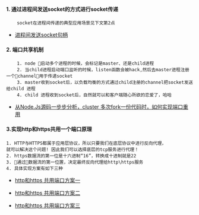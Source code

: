

#### 1. 通过进程间发送socket的方式进行socket传递
```
    socket在进程间传递的典型应用场景见下文第2点
```
* [进程间发送socket句柄](https://github.com/lvgithub/blog/blob/master/send%20socket/readme.md)


#### 2. 端口共享机制
```
    1. node 启动多个进程的时候，会标记是master、还是child进程
    2. 当child进程启动端口监听的时候，listen函数会被hack,然后去master进程注册一个channel用于传递socket
    3. master收到socket后，以负载均衡的方式通过child注册的channel把socket发送给child 进程
    4. child 进程收到socket后，自然就可以和客户端随心所欲的恋爱了，哈哈
```
* [从Node.Js源码一步步分析，cluster 多次fork一份代码时，如何实现端口重用](https://github.com/lvgithub/blog/blob/master/cluster.md)


#### 3.实现http和https共用一个端口原理
```
1. HTTP与HTTPS都属于应用层协议，所以只要我们在底层协议中进行反向代理，
就可以解决这个问题! 因此我们可以选择底层的tcp服务进行代理！
2. https数据流的第一位是十六进制“16”，转换成十进制就是22
3. 通过数据流的第一位置，决定最终反向代理给http\https服务
4. 具体实现方案有如下三种
```
* [http和https 共用端口方案一](https://github.com/lvgithub/blog/blob/master/http%E5%92%8Chttps%20%E5%85%B1%E7%94%A8%E7%AB%AF%E5%8F%A3%E6%96%B9%E6%A1%88%2001/proxy.js)

* [http和https 共用端口方案二](https://github.com/lvgithub/blog/blob/master/http%E5%92%8Chttps%20%E5%85%B1%E7%94%A8%E7%AB%AF%E5%8F%A3%E6%96%B9%E6%A1%88%2002/proxy.js)

* [http和https 共用端口方案三](https://github.com/lvgithub/blog/blob/master/http%E5%92%8Chttps%20%E5%85%B1%E7%94%A8%E7%AB%AF%E5%8F%A3%E6%96%B9%E6%A1%88%2003/proxy.js)




